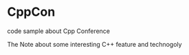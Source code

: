 # CppCon
code sample about Cpp Conference

The Note about some interesting C++ feature and technogoly
